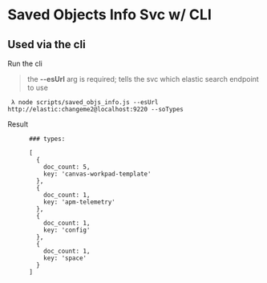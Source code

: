 # Saved Objects Info Svc w/ CLI

## Used via the cli

Run the cli 
> the **--esUrl** arg is required; tells the svc which elastic search endpoint to use

```shell
 λ node scripts/saved_objs_info.js --esUrl http://elastic:changeme2@localhost:9220 --soTypes
```

Result

```shell
      ### types:

      [
        {
          doc_count: 5,
          key: 'canvas-workpad-template'
        },
        {
          doc_count: 1,
          key: 'apm-telemetry'
        },
        {
          doc_count: 1,
          key: 'config'
        },
        {
          doc_count: 1,
          key: 'space'
        }
      ]
```
